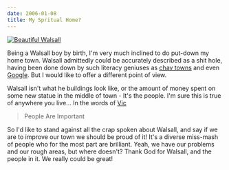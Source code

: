 ```yaml
---
date: 2006-01-08
title: My Spritual Home?
---
```

[![Beautiful Walsall](http://static.flickr.com/40/83574635_4b4c110770.jpg)](http://www.flickr.com/photos/roobottom/83574635/ "Photo Sharing") 

Being a Walsall boy by birth, I'm very much inclined to do put-down my home town. Walsall admittedly could be accurately described as a shit hole, having been done down by such literacy geniuses as [chav towns](http://www.chavtowns.co.uk/modules.php?name=News&file=article&sid=816 "Walsall on chavtowns.co.uk") and even [Google](http://answers.google.com/answers/threadview?id=97428 "What's Walsall Like?"). But I would like to offer a different point of view. 

Walsall isn't what he buildings look like, or the amount of money spent on some new statue in the middle of town - It's the people. I'm sure this is true of anywhere you live... In the words of [Vic](http://www.walsallcommunitychurch.org "Walsall Community Church")

> People Are Important

So I'd like to stand against all the crap spoken about Walsall, and say if we are to improve our town we should be proud of it! It's a diverse miss-mash of people who for the most part are brilliant. Yeah, we have our problems and our rough areas, but where doesn't? Thank God for Walsall, and the people in it. We really could be great!